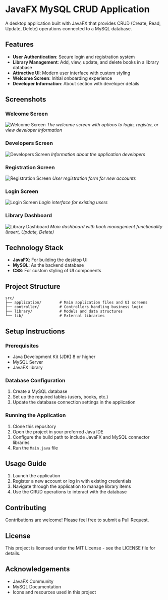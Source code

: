 # JavaFX MySQL CRUD Application

A desktop application built with JavaFX that provides CRUD (Create, Read, Update, Delete) operations connected to a MySQL database.

## Features

- **User Authentication**: Secure login and registration system
- **Library Management**: Add, view, update, and delete books in a library database
- **Attractive UI**: Modern user interface with custom styling
- **Welcome Screen**: Initial onboarding experience
- **Developer Information**: About section with developer details

## Screenshots

### Welcome Screen

![Welcome Screen](screenshots/welcome-screen.png)
_The welcome screen with options to login, register, or view developer information_

### Developers Screen

![Developers Screen](screenshots/developers-screen.png)
_Information about the application developers_

### Registration Screen

![Registration Screen](screenshots/register-screen.png)
_User registration form for new accounts_

### Login Screen

![Login Screen](screenshots/login-screen.png)
_Login interface for existing users_

### Library Dashboard

![Library Dashboard](screenshots/library-dashboard.png)
_Main dashboard with book management functionality (Insert, Update, Delete)_

## Technology Stack

- **JavaFX**: For building the desktop UI
- **MySQL**: As the backend database
- **CSS**: For custom styling of UI components

## Project Structure

```
src/
├── application/        # Main application files and UI screens
├── controller/         # Controllers handling business logic
├── library/            # Models and data structures
└── lib/                # External libraries
```

## Setup Instructions

### Prerequisites

- Java Development Kit (JDK) 8 or higher
- MySQL Server
- JavaFX library

### Database Configuration

1. Create a MySQL database
2. Set up the required tables (users, books, etc.)
3. Update the database connection settings in the application

### Running the Application

1. Clone this repository
2. Open the project in your preferred Java IDE
3. Configure the build path to include JavaFX and MySQL connector libraries
4. Run the `Main.java` file

## Usage Guide

1. Launch the application
2. Register a new account or log in with existing credentials
3. Navigate through the application to manage library items
4. Use the CRUD operations to interact with the database

## Contributing

Contributions are welcome! Please feel free to submit a Pull Request.

## License

This project is licensed under the MIT License - see the LICENSE file for details.

## Acknowledgements

- JavaFX Community
- MySQL Documentation
- Icons and resources used in this project
